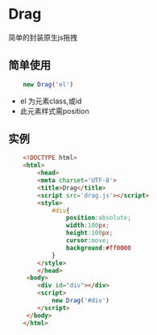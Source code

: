 # Drag
简单的封装原生js拖拽
## 简单使用
```javascript
    new Drag('el')
```
+ el 为元素class,或id
+ 此元素样式需position
## 实例
```html
    <!DOCTYPE html>
    <html>
        <head>
        <meta charset='UTF-8'>
        <title>Drag</title>
        <script src='drag.js'></script>
        <style>
            #div{
                position:absolute;
                width:100px;
                height:100px;
                cursor:move;
                background:#ff0000
            }
        </style>
        </head>
     <body>
        <div id="div"></div>
        <script>
            new Drag('#div')
        </script>
     </body>
    </html>
```
